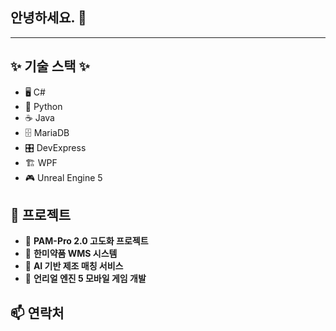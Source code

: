 ## 안녕하세요. 👋
<hr>

## ✨ 기술 스택 ✨
- 🖥️ C#
- 🐍 Python
- ☕ Java
- 🗄️ MariaDB
- 🎛️ DevExpress
- 🏗️ WPF
- 🎮 Unreal Engine 5

## 📌 프로젝트
- 🔹 **PAM-Pro 2.0 고도화 프로젝트**
- 🔹 **한미약품 WMS 시스템**
- 🔹 **AI 기반 제조 매칭 서비스**
- 🔹 **언리얼 엔진 5 모바일 게임 개발**

## 📫 연락처
